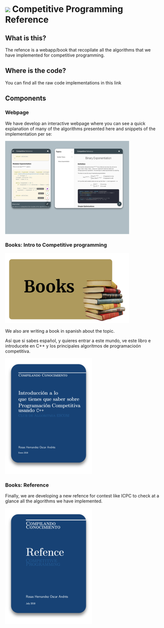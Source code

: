 # ![](https://secure.gravatar.com/blavatar/4560c02ab420ca3cefc52ab44e8aefc1?s=32) Competitive Programming Reference

## What is this?

The refence is a webapp/book that recopilate all the algorithms that we have
implemented for competitive programming.

## Where is the code?

You can find all the raw code implementations in this link

## Components

### Webpage

We have develop an interactive webpage where you can see a quick explanation of many
of the algorithms presented here and snippets of the implementation per se:

<a href="https://compilandoconocimiento.github.io/Reference/" target="_blank">
  <img src="Graphics/CompetitiveReference.png" style="max-width: 400px;"/>
</a>

### Books: Intro to Competitive programming

<img src="Graphics/LinksBooks.png" style="max-width: 400px;"/>

We also are writing a book in spanish about the topic.

Así que si sabes español, y quieres entrar a este mundo, ve este libro e introducete en C++
y los principales algoritmos de programacioón competitiva.

<a href="https://compilandoconocimiento.github.io/Reference/Books/IntroToCompetitive/" target="_blank">
  <img src="Graphics/Competitive.png" style="max-width: 280px;"/>
</a>

### Books: Reference

Finally, we are developing a new refence for contest like ICPC to check at a glance all
the algorithms we have implemented.

<a href="https://compilandoconocimiento.github.io/Reference/Books/Reference/" target="_blank">
  <img src="Graphics/Reference.png" style="max-width: 280px;"/>
</a>

